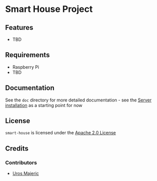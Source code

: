 # Smart House Project

## Features

* TBD

## Requirements

* Raspberry Pi
* TBD



## Documentation

See the `doc` directory for more detailed documentation - see the [Server installation](tools/server) as a starting point for now

## License

`smart-house` is licensed under the [Apache 2.0 License](https://en.wikipedia.org/wiki/Apache_License)

## Credits

### Contributors

- [Uros Majeric](http://github.com/umajeric) 
